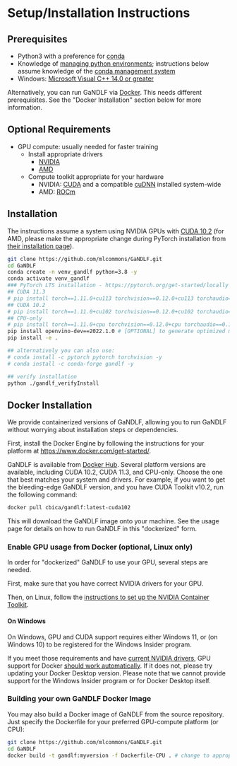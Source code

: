 # Setup/Installation Instructions

## Prerequisites

- Python3 with a preference for [conda](https://www.anaconda.com/)
- Knowledge of [managing python environments](https://docs.python.org/3/tutorial/venv.html); instructions below assume knowledge of the [conda management system](https://docs.conda.io/projects/conda/en/latest/user-guide/tasks/manage-environments.html)
- Windows: [Microsoft Visual C++ 14.0 or greater](http://visualstudio.microsoft.com/visual-cpp-build-tools)

Alternatively, you can run GaNDLF via [Docker](https://www.docker.com/). This needs different prerequisites. See the "Docker Installation" section below for more information. 

## Optional Requirements

- GPU compute: usually needed for faster training
  - Install appropriate drivers
    - [NVIDIA](https://www.nvidia.com/Download/index.aspx?lang=en-us)
    - [AMD](https://www.amd.com/en/support)
  - Compute toolkit appropriate for your hardware
    - NVIDIA: [CUDA](https://developer.nvidia.com/cuda-download) and a compatible [cuDNN](https://developer.nvidia.com/cudnn) installed system-wide
    - AMD: [ROCm](https://www.amd.com/en/graphics/servers-solutions-rocm)

## Installation

The instructions assume a system using NVIDIA GPUs with [CUDA 10.2](https://developer.nvidia.com/cuda-toolkit-archive) (for AMD, please make the appropriate change during PyTorch installation from [their installation page](https://pytorch.org/get-started/locally)).

```bash
git clone https://github.com/mlcommons/GaNDLF.git
cd GaNDLF
conda create -n venv_gandlf python=3.8 -y
conda activate venv_gandlf
### PyTorch LTS installation - https://pytorch.org/get-started/locally
## CUDA 11.3
# pip install torch==1.11.0+cu113 torchvision==0.12.0+cu113 torchaudio==0.11.0 --extra-index-url https://download.pytorch.org/whl/cu113
## CUDA 10.2
# pip install torch==1.11.0+cu102 torchvision==0.12.0+cu102 torchaudio==0.11.0 --extra-index-url https://download.pytorch.org/whl/cu102
## CPU-only
# pip install torch==1.11.0+cpu torchvision==0.12.0+cpu torchaudio==0.11.0 --extra-index-url https://download.pytorch.org/whl/cpu
pip install openvino-dev==2022.1.0 # [OPTIONAL] to generate optimized models for inference
pip install -e .

## alternatively you can also use:
# conda install -c pytorch pytorch torchvision -y
# conda install -c conda-forge gandlf -y

## verify installation
python ./gandlf_verifyInstall
```

## Docker Installation

We provide containerized versions of GaNDLF, allowing you to run GaNDLF without worrying about installation steps or dependencies.

First, install the Docker Engine by following the instructions for your platform at https://www.docker.com/get-started/.

GaNDLF is available from [Docker Hub](https://hub.docker.com/repository/docker/cbica/gandlf).
Several platform versions are available, including CUDA 10.2, CUDA 11.3, and CPU-only. Choose the one that best matches your system and drivers.
For example, if you want to get the bleeding-edge GaNDLF version, and you have CUDA Toolkit v10.2, run the following command:

```bash
docker pull cbica/gandlf:latest-cuda102
```

This will download the GaNDLF image onto your machine. See the usage page for details on how to run GaNDLF in this "dockerized" form.

### Enable GPU usage from Docker (optional, Linux only)

In order for "dockerized" GaNDLF to use your GPU, several steps are needed. 

First, make sure that you have correct NVIDIA drivers for your GPU.

Then, on Linux, follow the [instructions to set up the NVIDIA Container Toolkit](https://docs.nvidia.com/datacenter/cloud-native/container-toolkit/install-guide.html#setting-up-nvidia-container-toolkit).

#### On Windows

On Windows, GPU and CUDA support requires either Windows 11, or (on Windows 10) to be registered for the Windows Insider program.

If you meet those requirements and have [current NVIDIA drivers](https://developer.nvidia.com/cuda/wsl), GPU support for Docker [should work automatically](https://www.docker.com/blog/wsl-2-gpu-support-for-docker-desktop-on-nvidia-gpus/).
If it does not, please try updating your Docker Desktop version.
Please note that we cannot provide support for the Windows Insider program or for Docker Desktop itself.

### Building your own GaNDLF Docker Image

You may also build a Docker image of GaNDLF from the source repository.
Just specify the Dockerfile for your preferred GPU-compute platform (or CPU):

```bash
git clone https://github.com/mlcommons/GaNDLF.git
cd GaNDLF
docker build -t gandlf:myversion -f Dockerfile-CPU . # change to appropriate version of CUDA for the target platform
```


